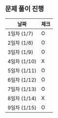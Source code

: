 ## 문제 풀이 진행

| 날짜 | 체크 |
| --- | --- |
| 1일차 (1/7) | O |
| 2일차 (1/8) | O |
| 3일차 (1/9) | O |
| 4일차 (1/10) | X | (사유 : 계절 기말시험)
| 5일차 (1/11) | O |
| 6일차 (1/12) | O |
| 7일차 (1/13) | O |
| 8일차 (1/14) | X |
| 9일차 (1/15) | O |
